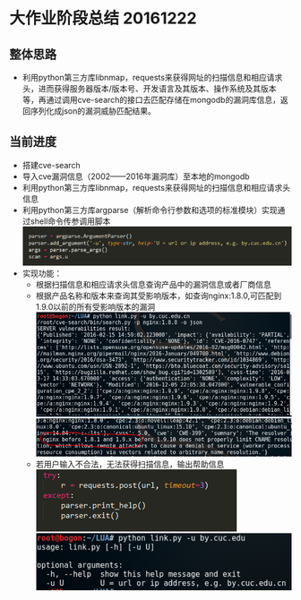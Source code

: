 # 大作业阶段总结 20161222  
## 整体思路  
* 利用python第三方库libnmap，requests来获得网址的扫描信息和相应请求头，进而获得服务器版本/版本号、开发语言及其版本、操作系统及其版本等，再通过调用cve-search的接口去匹配存储在mongodb的漏洞库信息，返回序列化成json的漏洞威胁匹配结果。  
## 当前进度
* 搭建cve-search
* 导入cve漏洞信息（2002——2016年漏洞库）至本地的mongodb
* 利用python第三方库libnmap，requests来获得网址的扫描信息和相应请求头信息
* 利用python第三方库argparse（解析命令行参数和选项的标准模块）实现通过shell命令传参调用脚本
![](3.png)
* 实现功能：
	* 根据扫描信息和相应请求头信息查询产品中的漏洞信息或者厂商信息
	* 根据产品名称和版本来查询其受影响版本，如查询nginx:1.8.0,可匹配到1.9.0以前的所有受影响版本的漏洞
	![](1.png)
	![](2.png)
	* 若用户输入不合法，无法获得扫描信息，输出帮助信息
	![](4.png)
	![](5.png)

	